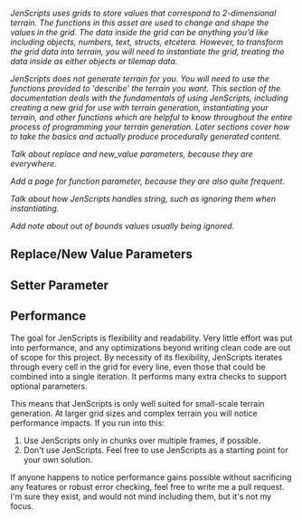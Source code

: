 *JenScripts uses grids to store values that correspond to 2-dimensional terrain. The functions in this asset are used to change and shape the values in the grid. The data inside the grid can be anything you’d like including objects, numbers, text, structs, etcetera. However, to transform the grid data into terrain, you will need to instantiate the grid, treating the data inside as either objects or tilemap data.*

*JenScripts does not generate terrain for you. You will need to use the functions provided to 'describe' the terrain you want. This section of the documentation deals with the fundamentals of using JenScripts, including creating a new grid for use with terrain generation, instantiating your terrain, and other functions which are helpful to know throughout the entire process of programming your terrain generation. Later sections cover how to take the basics and actually produce procedurally generated content.*

*Talk about replace and new_value parameters, because they are everywhere.*

*Add a page for function parameter, because they are also quite frequent.*

*Talk about how JenScripts handles string, such as ignoring them when instantiating.*

*Add note about out of bounds values usually being ignored.*

## Replace/New Value Parameters

## Setter Parameter

## Performance
The goal for JenScripts is flexibility and readability. Very little effort was put into performance, and any optimizations beyond writing clean code are out of scope for this project. By necessity of its flexibility, JenScripts iterates through every cell in the grid for every line, even those that could be combined into a single iteration. It performs many extra checks to support optional parameters.

This means that JenScripts is only well suited for small-scale terrain generation. At larger grid sizes and complex terrain you will notice performance impacts. If you run into this:
1) Use JenScripts only in chunks over multiple frames, if possible.
2) Don't use JenScripts. Feel free to use JenScripts as a starting point for your own solution.

If anyone happens to notice performance gains possible without sacrificing any features or robust error checking, feel free to write me a pull request. I'm sure they exist, and would not mind including them, but it's not my focus.
